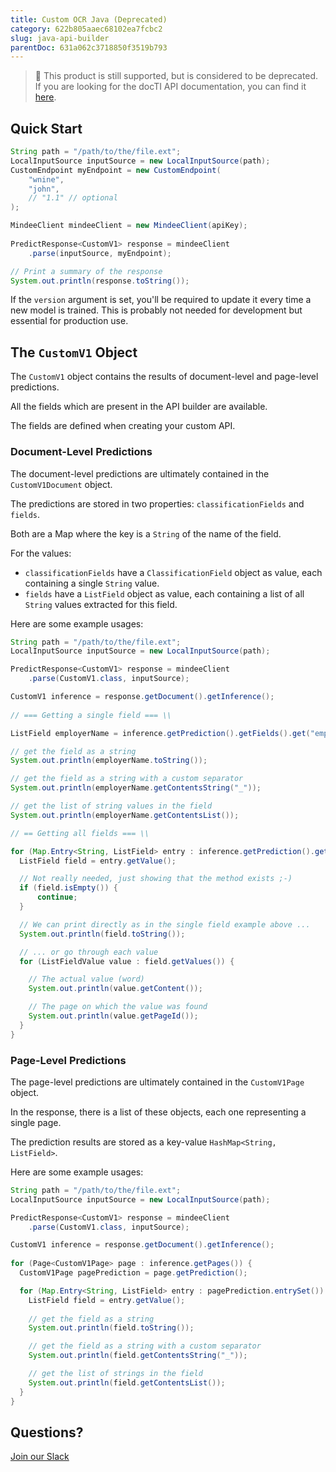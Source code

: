 ```yaml
---
title: Custom OCR Java (Deprecated)
category: 622b805aaec68102ea7fcbc2
slug: java-api-builder
parentDoc: 631a062c3718850f3519b793
---
```

> 🚧 This product is still supported, but is considered to be deprecated. If you are looking for the docTI API documentation, you can find it [here](https://developers.mindee.com/docs/java-generated-ocr).

## Quick Start

```java
String path = "/path/to/the/file.ext";
LocalInputSource inputSource = new LocalInputSource(path);
CustomEndpoint myEndpoint = new CustomEndpoint(
    "wnine",
    "john",
    // "1.1" // optional
);

MindeeClient mindeeClient = new MindeeClient(apiKey);
  
PredictResponse<CustomV1> response = mindeeClient
    .parse(inputSource, myEndpoint);

// Print a summary of the response
System.out.println(response.toString());
```

If the `version` argument is set, you'll be required to update it every time a new model is trained.
This is probably not needed for development but essential for production use.

## The `CustomV1` Object
The `CustomV1` object contains the results of document-level and page-level predictions.

All the fields which are present in the API builder are available.

The fields are defined when creating your custom API.

### Document-Level Predictions
The document-level predictions are ultimately contained in the `CustomV1Document` object.

The predictions are stored in two properties: `classificationFields` and `fields`. 

Both are a Map where the key is a `String` of the name of the field.

For the values:
* `classificationFields` have a `ClassificationField` object as value, each containing a single `String` value.
* `fields` have a `ListField` object as value, each containing a list of all `String` values extracted for this field.

Here are some example usages:
```java
String path = "/path/to/the/file.ext";
LocalInputSource inputSource = new LocalInputSource(path);

PredictResponse<CustomV1> response = mindeeClient
    .parse(CustomV1.class, inputSource);

CustomV1 inference = response.getDocument().getInference();
  
// === Getting a single field === \\

ListField employerName = inference.getPrediction().getFields().get("employer_name");

// get the field as a string
System.out.println(employerName.toString());

// get the field as a string with a custom separator
System.out.println(employerName.getContentsString("_"));

// get the list of string values in the field
System.out.println(employerName.getContentsList());

// == Getting all fields === \\

for (Map.Entry<String, ListField> entry : inference.getPrediction().getFields().entrySet()) {
  ListField field = entry.getValue();

  // Not really needed, just showing that the method exists ;-)
  if (field.isEmpty()) {
      continue;
  }

  // We can print directly as in the single field example above ...
  System.out.println(field.toString());

  // ... or go through each value
  for (ListFieldValue value : field.getValues()) {

    // The actual value (word)
    System.out.println(value.getContent());

    // The page on which the value was found
    System.out.println(value.getPageId());
  }
}
```

### Page-Level Predictions
The page-level predictions are ultimately contained in the  `CustomV1Page` object.

In the response, there is a list of these objects, each one representing a single page.

The prediction results are stored as a key-value `HashMap<String, ListField>`.

Here are some example usages:
```java
String path = "/path/to/the/file.ext";
LocalInputSource inputSource = new LocalInputSource(path);

PredictResponse<CustomV1> response = mindeeClient
    .parse(CustomV1.class, inputSource);

CustomV1 inference = response.getDocument().getInference();
  
for (Page<CustomV1Page> page : inference.getPages()) {
  CustomV1Page pagePrediction = page.getPrediction();

  for (Map.Entry<String, ListField> entry : pagePrediction.entrySet()) {
    ListField field = entry.getValue();
    
    // get the field as a string
    System.out.println(field.toString());

    // get the field as a string with a custom separator
    System.out.println(field.getContentsString("_"));

    // get the list of strings in the field
    System.out.println(field.getContentsList());
  }
}
```

## Questions?
[Join our Slack](https://join.slack.com/t/mindee-community/shared_invite/zt-2d0ds7dtz-DPAF81ZqTy20chsYpQBW5g)

